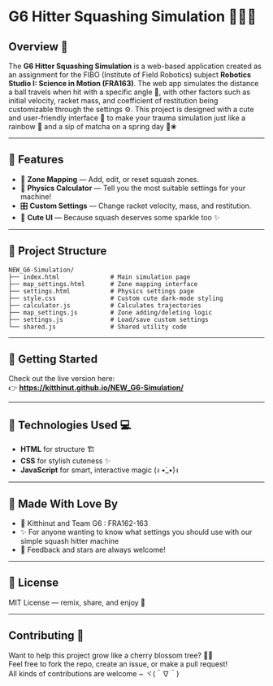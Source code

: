 # G6 Hitter Squashing Simulation 🏓🌸🎯

## Overview 🌟

The **G6 Hitter Squashing Simulation** is a web-based application created as an assignment for the FIBO (Institute of Field Robotics) subject **Robotics Studio I: Science in Motion (FRA163)**. The web app simulates the distance a ball travels when hit with a specific angle 🎾, with other factors such as initial velocity, racket mass, and coefficient of restitution being customizable through the settings ⚙️. This project is designed with a cute and user-friendly interface 💖 to make your trauma simulation just like a rainbow 🌈 and a sip of matcha on a spring day 🍵❀

---

## 🌟 Features

- 📌 **Zone Mapping** — Add, edit, or reset squash zones.  
- 🧮 **Physics Calculator** — Tell you the most suitable settings for your machine!
- 🎛️ **Custom Settings** — Change racket velocity, mass, and restitution.  
- 💅 **Cute UI** — Because squash deserves some sparkle too ✨  

---

## 📂 Project Structure

```
NEW_G6-Simulation/
├── index.html              # Main simulation page
├── map_settings.html       # Zone mapping interface
├── settings.html           # Physics settings page
├── style.css               # Custom cute dark-mode styling
├── calculator.js           # Calculates trajectories
├── map_settings.js         # Zone adding/deleting logic
├── settings.js             # Load/save custom settings
└── shared.js               # Shared utility code
```

---

## 🚀 Getting Started

Check out the live version here:  
👉 **https://kitthinut.github.io/NEW_G6-Simulation/**

---

## 🧠 Technologies Used 💻

- **HTML** for structure 🏗️  
- **CSS** for stylish cuteness ✨  
- **JavaScript** for smart, interactive magic (ง •̀_•́)ง

---

## 🙌 Made With Love By

- 🧠 Kitthinut and Team G6 : FRA162-163 
- ✨ For anyone wanting to know what settings you should use with our simple squash hitter machine  
- 💬 Feedback and stars are always welcome!

---

## 🐾 License

MIT License — remix, share, and enjoy 💜

---

## Contributing 🤝

Want to help this project grow like a cherry blossom tree? 🌸✨  
Feel free to fork the repo, create an issue, or make a pull request!  
All kinds of contributions are welcome ~ ヾ(＾∇＾)
